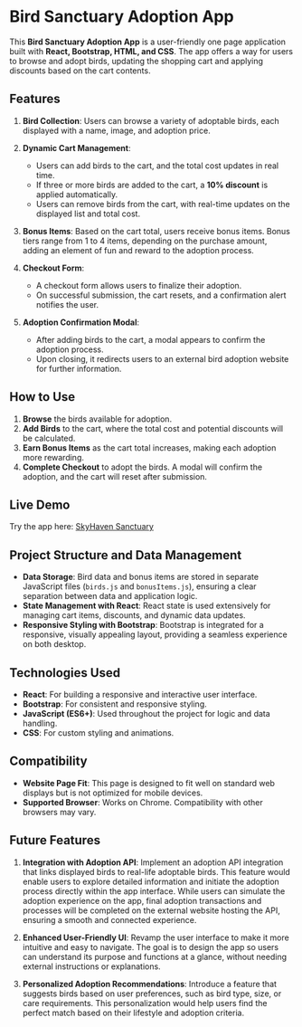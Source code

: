 # Bird Sanctuary Adoption App

This **Bird Sanctuary Adoption App** is a user-friendly one page application built with **React, Bootstrap, HTML, and CSS**. The app offers a way for users to browse and adopt birds, updating the shopping cart and applying discounts based on the cart contents. 

## Features

1. **Bird Collection**: Users can browse a variety of adoptable birds, each displayed with a name, image, and adoption price.
   
2. **Dynamic Cart Management**:
   - Users can add birds to the cart, and the total cost updates in real time.
   - If three or more birds are added to the cart, a **10% discount** is applied automatically.
   - Users can remove birds from the cart, with real-time updates on the displayed list and total cost.

3. **Bonus Items**: Based on the cart total, users receive bonus items. Bonus tiers range from 1 to 4 items, depending on the purchase amount, adding an element of fun and reward to the adoption process.

4. **Checkout Form**:
   - A checkout form allows users to finalize their adoption.
   - On successful submission, the cart resets, and a confirmation alert notifies the user.

5. **Adoption Confirmation Modal**:
   - After adding birds to the cart, a modal appears to confirm the adoption process.
   - Upon closing, it redirects users to an external bird adoption website for further information.


## How to Use

1. **Browse** the birds available for adoption.
2. **Add Birds** to the cart, where the total cost and potential discounts will be calculated.
3. **Earn Bonus Items** as the cart total increases, making each adoption more rewarding.
4. **Complete Checkout** to adopt the birds. A modal will confirm the adoption, and the cart will reset after submission.

## Live Demo

Try the app here: [SkyHaven Sanctuary](https://skyhavensanctuary.netlify.app/)


## Project Structure and Data Management

- **Data Storage**: Bird data and bonus items are stored in separate JavaScript files (`birds.js` and `bonusItems.js`), ensuring a clear separation between data and application logic.
- **State Management with React**: React state is used extensively for managing cart items, discounts, and dynamic data updates.
- **Responsive Styling with Bootstrap**: Bootstrap is integrated for a responsive, visually appealing layout, providing a seamless experience on both desktop.

## Technologies Used

- **React**: For building a responsive and interactive user interface.
- **Bootstrap**: For consistent and responsive styling.
- **JavaScript (ES6+)**: Used throughout the project for logic and data handling.
- **CSS**: For custom styling and animations.

## Compatibility

- **Website Page Fit**: This page is designed to fit well on standard web displays but is not optimized for mobile devices.
- **Supported Browser**: Works on Chrome. Compatibility with other browsers may vary.

## Future Features
1. **Integration with Adoption API**: Implement an adoption API integration that links displayed birds to real-life adoptable birds. This feature would enable users to explore detailed information and initiate the adoption process directly within the app interface. While users can simulate the adoption experience on the app, final adoption transactions and processes will be completed on the external website hosting the API, ensuring a smooth and connected experience.


2. **Enhanced User-Friendly UI**: Revamp the user interface to make it more intuitive and easy to navigate. The goal is to design the app so users can understand its purpose and functions at a glance, without needing external instructions or explanations.

3. **Personalized Adoption Recommendations**: Introduce a feature that suggests birds based on user preferences, such as bird type, size, or care requirements. This personalization would help users find the perfect match based on their lifestyle and adoption criteria.


